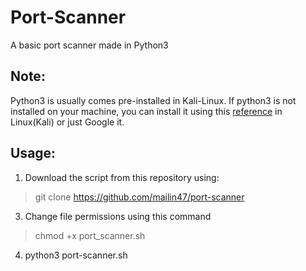 # Port-Scanner

A basic port scanner made in Python3

## Note: 
Python3 is usually comes pre-installed in Kali-Linux.
If python3 is not installed on your machine, you can install it using this [reference](https://linuxnightly.com/install-python-kali-linux/) in Linux(Kali) or just Google it.

## Usage:
1. Download the script from this repository using:
>   git clone https://github.com/mailin47/port-scanner
3. Change file permissions using this command 
> chmod +x port_scanner.sh
4. python3 port-scanner.sh <ip>
